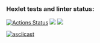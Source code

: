 ### Hexlet tests and linter status:
[![Actions Status](https://github.com/ToLive/frontend-project-lvl1/workflows/hexlet-check/badge.svg)](https://github.com/ToLive/frontend-project-lvl1/actions)
<a href="https://codeclimate.com/github/ToLive/frontend-project-lvl1/maintainability"><img src="https://api.codeclimate.com/v1/badges/6edb1c7d963a34026c7c/maintainability" /></a>
<img src="https://github.com/ToLive/frontend-project-lvl1/workflows/Super-Linter/badge.svg" />

[![asciicast](https://asciinema.org/a/382646.svg)](https://asciinema.org/a/382646)